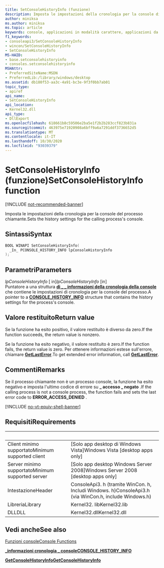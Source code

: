 ```yaml
---
title: SetConsoleHistoryInfo (funzione)
description: Imposta le impostazioni della cronologia per la console di Windows del processo chiamante.
author: miniksa
ms.author: miniksa
ms.topic: article
keywords: console, applicazioni in modalità carattere, applicazioni da riga di comando, applicazioni di terminale, api della console
f1_keywords:
- consoleapi3/SetConsoleHistoryInfo
- wincon/SetConsoleHistoryInfo
- SetConsoleHistoryInfo
MS-HAID:
- base.setconsolehistoryinfo
- consoles.setconsolehistoryinfo
MSHAttr:
- PreferredSiteName:MSDN
- PreferredLib:/library/windows/desktop
ms.assetid: db180f53-aa3c-4a91-bc3e-9f3f0bb7ab01
topic_type:
- apiref
api_name:
- SetConsoleHistoryInfo
api_location:
- Kernel32.dll
api_type:
- DllExport
ms.openlocfilehash: 618661b8c59506e2ba5e1f2b2b283ccf823b831a
ms.sourcegitcommit: 463975e71920908a6bff9a6a7291ddf3736652d5
ms.translationtype: MT
ms.contentlocale: it-IT
ms.lasthandoff: 10/30/2020
ms.locfileid: "93039379"
---
```

# <a name="setconsolehistoryinfo-function"></a><span data-ttu-id="4dfc3-104">SetConsoleHistoryInfo (funzione)</span><span class="sxs-lookup"><span data-stu-id="4dfc3-104">SetConsoleHistoryInfo function</span></span>

[!INCLUDE [not-recommended-banner](./includes/not-recommended-banner.md)]

<span data-ttu-id="4dfc3-105">Imposta le impostazioni della cronologia per la console del processo chiamante.</span><span class="sxs-lookup"><span data-stu-id="4dfc3-105">Sets the history settings for the calling process's console.</span></span>

## <a name="syntax"></a><span data-ttu-id="4dfc3-106">Sintassi</span><span class="sxs-lookup"><span data-stu-id="4dfc3-106">Syntax</span></span>

```C
BOOL WINAPI SetConsoleHistoryInfo(
  _In_ PCONSOLE_HISTORY_INFO lpConsoleHistoryInfo
);
```

## <a name="parameters"></a><span data-ttu-id="4dfc3-107">Parametri</span><span class="sxs-lookup"><span data-stu-id="4dfc3-107">Parameters</span></span>

<span data-ttu-id="4dfc3-108">*lpConsoleHistoryInfo* \[ in\]</span><span class="sxs-lookup"><span data-stu-id="4dfc3-108">*lpConsoleHistoryInfo* \[in\]</span></span>  
<span data-ttu-id="4dfc3-109">Puntatore a una struttura [**di \_ \_ informazioni della cronologia della console**](console-history-info.md) che contiene le impostazioni di cronologia per la console del processo.</span><span class="sxs-lookup"><span data-stu-id="4dfc3-109">A pointer to a [**CONSOLE\_HISTORY\_INFO**](console-history-info.md) structure that contains the history settings for the process's console.</span></span>

## <a name="return-value"></a><span data-ttu-id="4dfc3-110">Valore restituito</span><span class="sxs-lookup"><span data-stu-id="4dfc3-110">Return value</span></span>

<span data-ttu-id="4dfc3-111">Se la funzione ha esito positivo, il valore restituito è diverso da zero.</span><span class="sxs-lookup"><span data-stu-id="4dfc3-111">If the function succeeds, the return value is nonzero.</span></span>

<span data-ttu-id="4dfc3-112">Se la funzione ha esito negativo, il valore restituito è zero.</span><span class="sxs-lookup"><span data-stu-id="4dfc3-112">If the function fails, the return value is zero.</span></span> <span data-ttu-id="4dfc3-113">Per ottenere informazioni estese sull'errore, chiamare [**GetLastError**](https://msdn.microsoft.com/library/windows/desktop/ms679360).</span><span class="sxs-lookup"><span data-stu-id="4dfc3-113">To get extended error information, call [**GetLastError**](https://msdn.microsoft.com/library/windows/desktop/ms679360).</span></span>

## <a name="remarks"></a><span data-ttu-id="4dfc3-114">Commenti</span><span class="sxs-lookup"><span data-stu-id="4dfc3-114">Remarks</span></span>

<span data-ttu-id="4dfc3-115">Se il processo chiamante non è un processo console, la funzione ha esito negativo e imposta l'ultimo codice di errore su **\_ accesso \_ negato** .</span><span class="sxs-lookup"><span data-stu-id="4dfc3-115">If the calling process is not a console process, the function fails and sets the last error code to **ERROR\_ACCESS\_DENIED** .</span></span>

[!INCLUDE [no-vt-equiv-shell-banner](./includes/no-vt-equiv-shell-banner.md)]

## <a name="requirements"></a><span data-ttu-id="4dfc3-116">Requisiti</span><span class="sxs-lookup"><span data-stu-id="4dfc3-116">Requirements</span></span>

| &nbsp; | &nbsp; |
|-|-|
| <span data-ttu-id="4dfc3-117">Client minimo supportato</span><span class="sxs-lookup"><span data-stu-id="4dfc3-117">Minimum supported client</span></span> | <span data-ttu-id="4dfc3-118">\[Solo app desktop di Windows Vista\]</span><span class="sxs-lookup"><span data-stu-id="4dfc3-118">Windows Vista \[desktop apps only\]</span></span> |
| <span data-ttu-id="4dfc3-119">Server minimo supportato</span><span class="sxs-lookup"><span data-stu-id="4dfc3-119">Minimum supported server</span></span> | <span data-ttu-id="4dfc3-120">\[Solo app desktop Windows Server 2008\]</span><span class="sxs-lookup"><span data-stu-id="4dfc3-120">Windows Server 2008 \[desktop apps only\]</span></span> |
| <span data-ttu-id="4dfc3-121">Intestazione</span><span class="sxs-lookup"><span data-stu-id="4dfc3-121">Header</span></span> | <span data-ttu-id="4dfc3-122">ConsoleApi3. h (tramite WinCon. h, Includi Windows. h)</span><span class="sxs-lookup"><span data-stu-id="4dfc3-122">ConsoleApi3.h (via WinCon.h, include Windows.h)</span></span> |
| <span data-ttu-id="4dfc3-123">Libreria</span><span class="sxs-lookup"><span data-stu-id="4dfc3-123">Library</span></span> | <span data-ttu-id="4dfc3-124">Kernel32. lib</span><span class="sxs-lookup"><span data-stu-id="4dfc3-124">Kernel32.lib</span></span> |
| <span data-ttu-id="4dfc3-125">DLL</span><span class="sxs-lookup"><span data-stu-id="4dfc3-125">DLL</span></span> | <span data-ttu-id="4dfc3-126">Kernel32.dll</span><span class="sxs-lookup"><span data-stu-id="4dfc3-126">Kernel32.dll</span></span> |

## <a name="see-also"></a><span data-ttu-id="4dfc3-127">Vedi anche</span><span class="sxs-lookup"><span data-stu-id="4dfc3-127">See also</span></span>

[<span data-ttu-id="4dfc3-128">Funzioni console</span><span class="sxs-lookup"><span data-stu-id="4dfc3-128">Console Functions</span></span>](console-functions.md)

[<span data-ttu-id="4dfc3-129">**\_informazioni cronologia \_ console**</span><span class="sxs-lookup"><span data-stu-id="4dfc3-129">**CONSOLE\_HISTORY\_INFO**</span></span>](console-history-info.md)

[<span data-ttu-id="4dfc3-130">**GetConsoleHistoryInfo**</span><span class="sxs-lookup"><span data-stu-id="4dfc3-130">**GetConsoleHistoryInfo**</span></span>](getconsolehistoryinfo.md)
